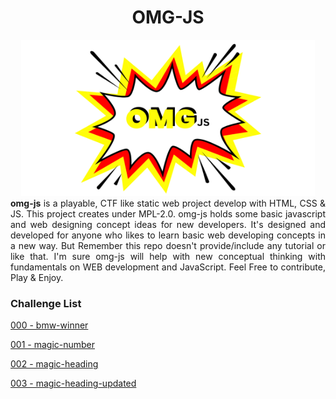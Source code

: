 <h1 align="center">OMG-JS</h1>
<div align="center">
<img src="omg-js.png" height="250px" width="470px">
</div>
<div align="justify">
<b>omg-js</b> is a playable, CTF like static web project develop with HTML, CSS & JS. This project creates under MPL-2.0. omg-js holds some basic javascript and web designing concept ideas for new developers. It's designed and developed for anyone who likes to learn basic web developing concepts in a new way. But Remember this repo doesn't provide/include any tutorial or like that. I'm sure omg-js will help with new conceptual thinking with fundamentals on WEB development and JavaScript.
Feel Free to contribute, Play & Enjoy.
</div>

### Challenge List

[000 - bmw-winner](../main/bmw-winner)

[001 - magic-number](../main/magic-number)

[002 - magic-heading](../main/magic-heading)

[003 - magic-heading-updated](../main/magic-heading-updated)

